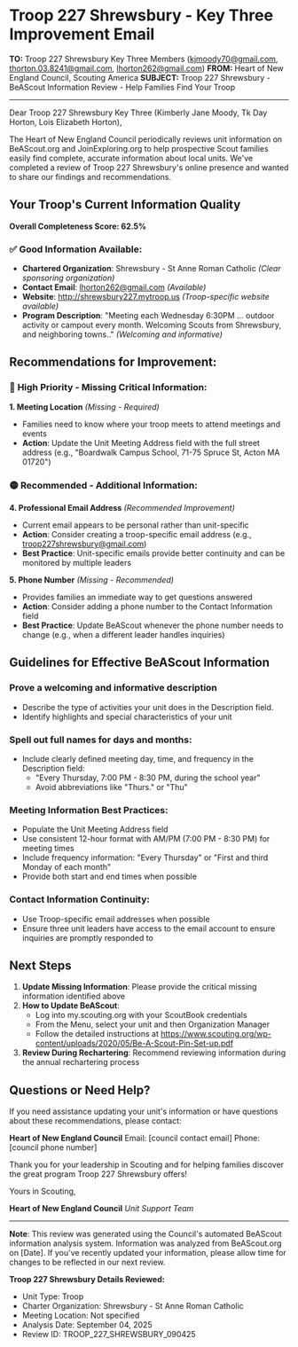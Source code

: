# Troop 227 Shrewsbury - Key Three Improvement Email

**TO:** Troop 227 Shrewsbury Key Three Members (kjmoody70@gmail.com, thorton.03.8241@gmail.com, lhorton262@gmail.com)
**FROM:** Heart of New England Council, Scouting America
**SUBJECT:** Troop 227 Shrewsbury - BeAScout Information Review - Help Families Find Your Troop

---

Dear Troop 227 Shrewsbury Key Three (Kimberly Jane Moody, Tk Day Horton, Lois Elizabeth Horton),

The Heart of New England Council periodically reviews unit information on BeAScout.org and JoinExploring.org to help prospective Scout families easily find complete, accurate information about local units. We've completed a review of Troop 227 Shrewsbury's online presence and wanted to share our findings and recommendations.

## Your Troop's Current Information Quality

**Overall Completeness Score: 62.5%**

### ✅ **Good Information Available:**
- **Chartered Organization**: Shrewsbury - St Anne Roman Catholic *(Clear sponsoring organization)*
- **Contact Email**: lhorton262@gmail.com *(Available)*
- **Website**: http://shrewsbury227.mytroop.us *(Troop-specific website available)*
- **Program Description**: "Meeting each Wednesday 6:30PM ... outdoor activity or campout every month. Welcoming Scouts from Shrewsbury, and neighboring towns.." *(Welcoming and informative)*

## Recommendations for Improvement:

### 🔴 **High Priority - Missing Critical Information:**

**1. Meeting Location** *(Missing - Required)*
- Families need to know where your troop meets to attend meetings and events
- **Action**: Update the Unit Meeting Address field with the full street address (e.g., "Boardwalk Campus School, 71-75 Spruce St, Acton MA 01720")

### 🟡 **Recommended - Additional Information:**

**4. Professional Email Address** *(Recommended Improvement)*
- Current email appears to be personal rather than unit-specific
- **Action**: Consider creating a troop-specific email address (e.g., troop227shrewsbury@gmail.com)
- **Best Practice**: Unit-specific emails provide better continuity and can be monitored by multiple leaders

**5. Phone Number** *(Missing - Recommended)*
- Provides families an immediate way to get questions answered
- **Action**: Consider adding a phone number to the Contact Information field
- **Best Practice**: Update BeAScout whenever the phone number needs to change (e.g., when a different leader handles inquiries)

## Guidelines for Effective BeAScout Information

### **Prove a welcoming and informative description**
- Describe the type of activities your unit does in the Description field.
- Identify highlights and special characteristics of your unit

### **Spell out full names for days and months:**
- Include clearly defined meeting day, time, and frequency in the Description field:
  - "Every Thursday, 7:00 PM - 8:30 PM, during the school year"
  - Avoid abbreviations like "Thurs." or "Thu"

### **Meeting Information Best Practices:**
- Populate the Unit Meeting Address field
- Use consistent 12-hour format with AM/PM (7:00 PM - 8:30 PM) for meeting times
- Include frequency information: "Every Thursday" or "First and third Monday of each month"
- Provide both start and end times when possible

### **Contact Information Continuity:**
- Use Troop-specific email addresses when possible
- Ensure three unit leaders have access to the email account to ensure inquiries are promptly responded to

## Next Steps

1. **Update Missing Information**: Please provide the critical missing information identified above
2. **How to Update BeAScout**: 
   - Log into my.scouting.org with your ScoutBook credentials
   - From the Menu, select your unit and then Organization Manager
   - Follow the detailed instructions at
     https://www.scouting.org/wp-content/uploads/2020/05/Be-A-Scout-Pin-Set-up.pdf
3. **Review During Rechartering**: Recommend reviewing information during the annual rechartering process

## Questions or Need Help?

If you need assistance updating your unit's information or have questions about these recommendations, please contact:

**Heart of New England Council**
Email: [council contact email]
Phone: [council phone number]

Thank you for your leadership in Scouting and for helping families discover the great program Troop 227 Shrewsbury offers!

Yours in Scouting,

**Heart of New England Council**
*Unit Support Team*

---

**Note**: This review was generated using the Council's automated BeAScout information analysis system. Information was analyzed from BeAScout.org on [Date]. If you've recently updated your information, please allow time for changes to be reflected in our next review.

**Troop 227 Shrewsbury Details Reviewed:**
- Unit Type: Troop
- Charter Organization: Shrewsbury - St Anne Roman Catholic
- Meeting Location: Not specified
- Analysis Date: September 04, 2025
- Review ID: TROOP_227_SHREWSBURY_090425